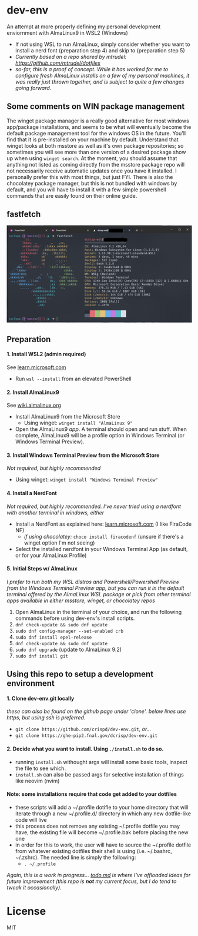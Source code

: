 # dev-env
An attempt at more properly defining my personal development enviornment with AlmaLinux9 in WSL2 (Windows)
- If not using WSL to run AlmaLinux, simply consider whether you want to install a nerd font (preparation step 4) and skip to (preparation step 5)
- *Currently based on a repo shared by mtrudel: https://github.com/mtrudel/dotfiles*
- *so-far, this is a proof of concept. While it has worked for me to configure fresh AlmaLinux installs on a few of my personal machines, it was really just thrown together, and is subject to quite a few changes going forward.*

## Some comments on WIN package management
The winget package manager is a really good alternative for most windows app/package installations, and seems to be what will eventually become the default package management tool for the windows OS in the future. You'll find that it is pre-installed on your machine by default. Understand that winget looks at both msstore as well as it's own package repositories; so sometimes you will see more than one version of a desired package show up when using `winget search`. At the moment, you should assume that anything not listed as coming directly from the msstore package repo will not necessarily receive automatic updates once you have it installed. I personally prefer this with most things, but just FYI. There is also the chocolatey package manager, but this is not bundled with windows by default, and you will have to install it with a few simple powershell commands that are easily found on their online guide.

## fastfetch
![fastfetch](assets/almalinux-wsl-fastfetch.png)


## Preparation
#### 1. Install WSL2 (admin required)
See [learn.microsoft.com](https://learn.microsoft.com/en-us/windows/wsl/install)
- Run ```wsl --install``` from an elevated PowerShell
#### 2. Install AlmaLinux9
See [wiki.almalinux.org](https://wiki.almalinux.org/documentation/wsl.html#about-wsl)
- Install AlmaLinux9 from the Microsoft Store
    - Using winget: `winget install "AlmaLinux 9"`
- Open the AlmaLinux9 _app_. A terminal should open and run stuff. When complete, AlmaLinux9 will be a profile option in Windows Terminal (or Windows Terminal Preview).
#### 3. Install Windows Terminal Preview from the Microsoft Store
*Not required, but highly recommended*
- Using winget: `winget install "Windows Terminal Preview"`
#### 4. Install a NerdFont
*Not required, but highly recommended. I've never tried using a nerdfont with another terminal in windows, either*
- Install a NerdFont as explained here: [learn.microsoft.com](https://learn.microsoft.com/en-us/windows/terminal/tutorials/custom-prompt-setup#install-a-nerd-font) (I like FiraCode NF)
  - *if using chocolatey:* `choco install firacodenf` (unsure if there's a winget option I'm not seeing)
- Select the installed nerdfont in your Windows Terminal App (as default, or for your AlmaLinux Profile)
#### 5. Initial Steps w/ AlmaLinux
*I prefer to run both my WSL distros and Powershell/Powershell Preview from the Windows Terminal Preview app, but you can run it in the default terminal offered by the AlmaLinux WSL package or pick from other terminal apps available in either msstore, winget, or chocolatey repos*
1. Open AlmaLinux in the terminal of your choice, and run the following commands before using dev-env's install scripts.
2. ```dnf check-update && sudo dnf update```
3. ```sudo dnf config-manager --set-enabled crb```
4. ```sudo dnf install epel-release```
5. ```dnf check-update && sudo dnf update```
6. ```sudo dnf upgrade``` (update to AlmaLinux 9.2)
7. ```sudo dnf install git```

## Using this repo to setup a development environment
#### 1. Clone dev-env.git locally
*these can also be found on the github page under 'clone'. below lines use https, but using ssh is preferred.*
- `git clone https://github.com/crispd/dev-env.git`*, or...*
- `git clone https://ghe-pip2.fnal.gov/dcrisp/dev-env.git`

#### 2. Decide what you want to install. Using `./install.sh` to do so.
 - running `install.sh` withought args will install some basic tools, inspect the file to see which.
 - `install.sh` can also be passed args for selective installation of things like neovim (nvim)

#### **Note: some installations require that code get added to your dotfiles**
- these scripts will add a ~/.profile dotifle to your home directory that will iterate through a new ~/.profile.d/ directory in which any new dotfile-like code will live
- this process does not remove any existing ~/.profile dotfile you may have, the existing file will become ~/.profile.bak before placing the new one
- in order for this to work, the user will have to source the ~/.profile dotfile from whatever existing dotfiles their shell is using (i.e. ~/.bashrc, ~/.zshrc). The needed line is simply the following:
    - `. ~/.profile`

*Again, this is a work in progress... [todo.md](./todo.md) is where I've offloaded ideas for future improvement (this repo is **not** my current focus, but I do tend to tweak it occasionally).*


# License
MIT
